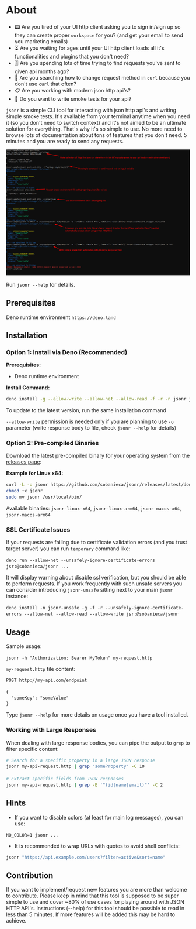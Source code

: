 # About

- :pager: Are you tired of your UI http client asking you to sign in/sign up so
  they can create proper `workspace` for you? (and get your email to send you
  marketing emails)
- :hourglass_flowing_sand: Are you waiting for ages until your UI http client
  loads all it's functionalities and plugins that you don't need?
- :file_cabinet: Are you spending lots of time trying to find requests you've
  sent to given api months ago?
- :microscope: Are you searching how to change request method in `curl` because
  you don't use `curl` that often?
- :clipboard: Are you working with modern json http api's?
- :dash: Do you want to write smoke tests for your api?

`jsonr` is a simple CLI tool for interacting with json http api's and writing
simple smoke tests. It's available from your terminal anytime when you need it
(so you don't need to switch context) and it's not aimed to be an ultimate
solution for everything. That's why it's so simple to use. No more need to
browse lots of documentation about tons of features that you don't need. 5
minutes and you are ready to send any requests.

![image](./jsonr.png)

Run `jsonr --help` for details.

## Prerequisites

Deno runtime environment `https://deno.land`

## Installation

### Option 1: Install via Deno (Recommended)

**Prerequisites:**

- Deno runtime environment

**Install Command:**

```bash
deno install -g --allow-write --allow-net --allow-read -f -r -n jsonr jsr:@sobanieca/jsonr
```

To update to the latest version, run the same installation command

`--allow-write` permission is needed only if you are planning to use `-o`
parameter (write response body to file, check `jsonr --help` for details)

### Option 2: Pre-compiled Binaries

Download the latest pre-compiled binary for your operating system from the
[releases page](https://github.com/sobanieca/jsonr/releases/latest):

**Example for Linux x64:**

```bash
curl -L -o jsonr https://github.com/sobanieca/jsonr/releases/latest/download/jsonr-linux-x64
chmod +x jsonr
sudo mv jsonr /usr/local/bin/
```

Available binaries: `jsonr-linux-x64`, `jsonr-linux-arm64`, `jsonr-macos-x64`,
`jsonr-macos-arm64`

### SSL Certificate Issues

If your requests are failing due to certificate validation errors (and you trust
target server) you can run `temporary` command like:

`deno run --allow-net --unsafely-ignore-certificate-errors jsr:@sobanieca/jsonr ...`

It will display warning about disable ssl verification, but you should be able
to perform requests. If you work frequently with such unsafe servers you can
consider introducing `jsonr-unsafe` sitting next to your main `jsonr` instance:

`deno install -n jsonr-unsafe -g -f -r --unsafely-ignore-certificate-errors --allow-net --allow-read --allow-write jsr:@sobanieca/jsonr`

## Usage

Sample usage:

`jsonr -h "Authorization: Bearer MyToken" my-request.http`

`my-request.http` file content:

```
POST http://my-api.com/endpoint

{
  "someKey": "someValue"
}
```

Type `jsonr --help` for more details on usage once you have a tool installed.

### Working with Large Responses

When dealing with large response bodies, you can pipe the output to `grep` to
filter specific content:

```bash
# Search for a specific property in a large JSON response
jsonr my-api-request.http | grep "someProperty" -C 10

# Extract specific fields from JSON responses
jsonr my-api-request.http | grep -E '"(id|name|email)"' -C 2
```

## Hints

- If you want to disable colors (at least for main log messages), you can use:

```
NO_COLOR=1 jsonr ...
```

- It is recommended to wrap URLs with quotes to avoid shell conflicts:

```bash
jsonr "https://api.example.com/users?filter=active&sort=name"
```

## Contribution

If you want to implement/request new features you are more than welcome to
contribute. Please keep in mind that this tool is supposed to be super simple to
use and cover ~80% of use cases for playing around with JSON HTTP API's.
Instructions (--help) for this tool should be possible to read in less than 5
minutes. If more features will be added this may be hard to achieve.
